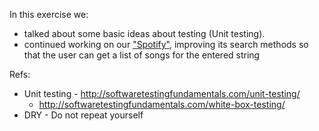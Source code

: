 In this exercise we:
- talked about some basic ideas about testing (Unit testing).
- continued working on our ["Spotify"](https://github.com/danailbd/sdp_2019/blob/v1.2/ex1/main.cpp), improving its search methods so that the user can get a list of songs for the entered string


Refs:
- Unit testing - http://softwaretestingfundamentals.com/unit-testing/
    - http://softwaretestingfundamentals.com/white-box-testing/
- DRY - Do not repeat yourself
